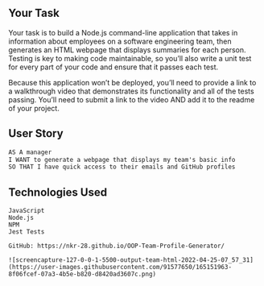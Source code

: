 ## Your Task

Your task is to build a Node.js command-line application that takes in information about employees on a software engineering team, then generates an HTML webpage that displays summaries for each person. Testing is key to making code maintainable, so you’ll also write a unit test for every part of your code and ensure that it passes each test.

Because this application won’t be deployed, you’ll need to provide a link to a walkthrough video that demonstrates its functionality and all of the tests passing. You’ll need to submit a link to the video AND add it to the readme of your project.

## User Story

```md
AS A manager
I WANT to generate a webpage that displays my team's basic info
SO THAT I have quick access to their emails and GitHub profiles
```
## Technologies Used

```
JavaScript
Node.js
NPM
Jest Tests

GitHub: https://nkr-28.github.io/OOP-Team-Profile-Generator/ 

![screencapture-127-0-0-1-5500-output-team-html-2022-04-25-07_57_31](https://user-images.githubusercontent.com/91577650/165151963-8f06fcef-07a3-4b5e-b820-d8420ad3607c.png)
